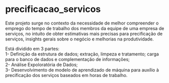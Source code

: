 # precificacao_servicos

Este projeto surge no contexto da necessidade de melhor compreender o emprego do tempo de trabalho dos membros da equipe de uma empresa de serviços, no intuito de obter estimativas mais precisas para precificação de serviços, insights gerais sobre o negócio e melhorias na produtividade.

Está dividido em 3 partes:<br>
1- Definição da estrutura de dados; extração, limpeza e tratamento; carga para o banco de dados e complementação de informações;<br>
2- Análise Expoloratória de Dados;<br>
3- Desenvolvimento de modelo de aprendizado de máquina para auxílio à precificação dos serviços baseados em horas de trabalho.
